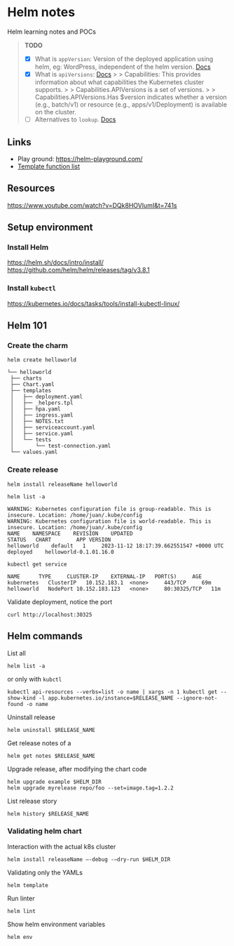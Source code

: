# Helm notes

Helm learning notes and POCs

> **TODO**
>
> - [x] What is `appVersion`:  Version of the deployed application using helm, eg: WordPress, independent of the helm
    version. [Docs](https://helm.sh/docs/topics/charts/#the-appversion-field)
> - [x] What is `apiVersions`: [Docs](https://helm.sh/docs/chart_template_guide/builtin_objects/)
    >
    >   Capabilities: This provides information about what capabilities the Kubernetes cluster supports.
    >
    >   Capabilities.APIVersions is a set of versions.
    >
    >   Capabilities.APIVersions.Has $version indicates whether a version (e.g., batch/v1) or resource (e.g.,
    apps/v1/Deployment) is available on the cluster.
> - [ ] Alternatives to `lookup`. [Docs](https://helm.sh/docs/chart_template_guide/function_list/#lookup)

## Links

* Play ground: https://helm-playground.com/
* [Template function list](https://helm.sh/docs/chart_template_guide/function_list/)

## Resources

https://www.youtube.com/watch?v=DQk8HOVlumI&t=741s

## Setup environment

### Install Helm

https://helm.sh/docs/intro/install/
https://github.com/helm/helm/releases/tag/v3.8.1

### Install `kubectl`

https://kubernetes.io/docs/tasks/tools/install-kubectl-linux/

## Helm 101

### Create the charm

```shell
helm create helloworld
```

```shell
└── helloworld
 ├── charts
 ├── Chart.yaml
 ├── templates
 │   ├── deployment.yaml
 │   ├── _helpers.tpl
 │   ├── hpa.yaml
 │   ├── ingress.yaml
 │   ├── NOTES.txt
 │   ├── serviceaccount.yaml
 │   ├── service.yaml
 │   └── tests
 │       └── test-connection.yaml
 └── values.yaml
```

### Create release

```shell
helm install releaseName helloworld
```

```shell
helm list -a
```

```shell
WARNING: Kubernetes configuration file is group-readable. This is insecure. Location: /home/juan/.kube/config
WARNING: Kubernetes configuration file is world-readable. This is insecure. Location: /home/juan/.kube/config
NAME    NAMESPACE    REVISION    UPDATED                              STATUS   CHART        APP VERSION
helloworld    default   1     2023-11-12 18:17:39.662551547 +0000 UTC    deployed    helloworld-0.1.01.16.0
```

```shell
kubectl get service
```

```shell
NAME      TYPE     CLUSTER-IP    EXTERNAL-IP   PORT(S)     AGE
kubernetes   ClusterIP   10.152.183.1  <none>     443/TCP     69m
helloworld   NodePort 10.152.183.123   <none>     80:30325/TCP   11m
```

Validate deployment, notice the port

```shell
curl http://localhost:30325
```

## Helm commands

List all

```shell
helm list -a
```

or only with `kubctl`

```shell
kubectl api-resources --verbs=list -o name | xargs -n 1 kubectl get --show-kind -l app.kubernetes.io/instance=$RELEASE_NAME --ignore-not-found -o name
```

Uninstall release

```shell
helm uninstall $RELEASE_NAME
```

Get release notes of a

```shell
helm get notes $RELEASE_NAME
```

Upgrade release, after modifying the chart code

```shell
helm upgrade example $HELM_DIR
helm upgrade myrelease repo/foo --set=image.tag=1.2.2
```

List release story

```shell
helm history $RELEASE_NAME
```

### Validating helm chart

Interaction with the actual k8s cluster

```shell
helm install releaseName –-debug -–dry-run $HELM_DIR
```

Validating only the YAMLs

```shell
helm template
```

Run linter

```shell
helm lint
```

Show helm environment variables

```shell
helm env
```
